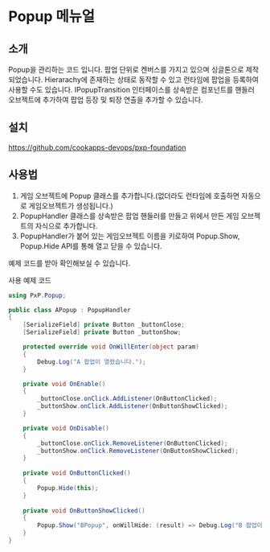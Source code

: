# Popup 메뉴얼

## 소개
Popup을 관리하는 코드 입니다. 팝업 단위로 켄버스를 가지고 있으며 싱글톤으로 제작되었습니다. Hierarachy에 존재하는 상태로 동작할 수 있고 런타임에 팝업을 등록하여 사용할 수도 있습니다. IPopupTransition 인터페이스를 상속받은 컴포넌트를 핸들러 오브젝트에 추가하여 팝업 등장 및 퇴장 연출을 추가할 수 있습니다.


## 설치

https://github.com/cookapps-devops/pxp-foundation


## 사용법

1. 게임 오브젝트에 Popup 클래스를 추가합니다.(없더라도 런타임에 호출하면 자동으로 게임오브젝트가 생성됩니다.)
2. PopupHandler 클래스를 상속받은 팝업 핸들러를 만들고 위에서 만든 게임 오브젝트의 자식으로 추가합니다.
3. PopupHandler가 붙어 있는 게임오브젝트 이름을 키로하여 Popup.Show, Popup.Hide API를 통해 열고 닫을 수 있습니다.

예제 코드를 받아 확인해보실 수 있습니다.

사용 예제 코드

```csharp
using PxP.Popup;

public class APopup : PopupHandler
{
    [SerializeField] private Button _buttonClose;
    [SerializeField] private Button _buttonShow;

    protected override void OnWillEnter(object param)
    {
        Debug.Log("A 팝업이 열렸습니다.");
    }

    private void OnEnable()
    {
        _buttonClose.onClick.AddListener(OnButtonClicked);
        _buttonShow.onClick.AddListener(OnButtonShowClicked);
    }

    private void OnDisable()
    {
        _buttonClose.onClick.RemoveListener(OnButtonClicked);
        _buttonShow.onClick.RemoveListener(OnButtonShowClicked);
    }
    
    private void OnButtonClicked()
    {
        Popup.Hide(this);
    }
    
    private void OnButtonShowClicked()
    {
        Popup.Show("BPopup", onWillHide: (result) => Debug.Log("B 팝업이 닫혔습니다."));
    }
}
```